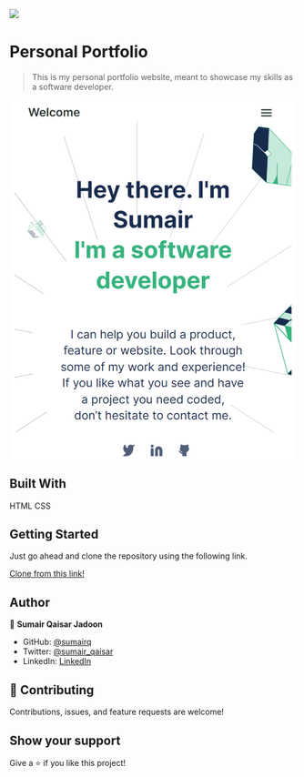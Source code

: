 ![](https://img.shields.io/badge/Microverse-blueviolet)

# Personal Portfolio

> This is my personal portfolio website, meant to showcase my skills as a software developer.

![screenshot](./assets/images/screenshot.png)

## Built With

HTML
CSS


## Getting Started
Just go ahead and clone the repository using the following link.

[Clone from this link!](https://github.com/sumairq/Personal-Portfolio.git) 

## Author

👤 **Sumair Qaisar Jadoon**

- GitHub: [@sumairq](https://github.com/sumairq)
- Twitter: [@sumair_qaisar](https://twitter.com/sumair_qaisar)
- LinkedIn: [LinkedIn](https://linkedin.com/in/sumair-qaisar-jadoon-84a877164)

## 🤝 Contributing

Contributions, issues, and feature requests are welcome!


## Show your support

Give a ⭐️ if you like this project!
